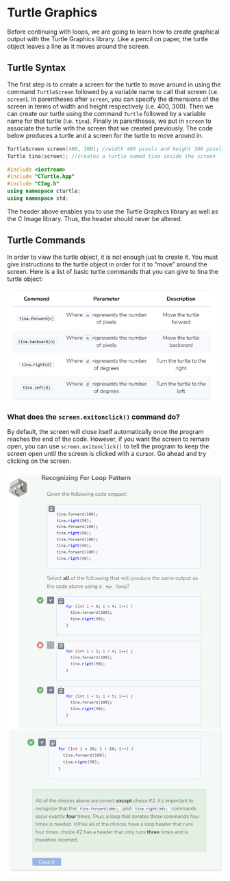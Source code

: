 # Turtle Graphics

Before continuing with loops, we are going to learn how to create graphical output with the Turtle Graphics library. Like a pencil on paper, the turtle object leaves a line as it moves around the screen.

## Turtle Syntax

The first step is to create a screen for the turtle to move around in using the command `TurtleScreen` followed by a variable name to call that screen (i.e. `screen`). In parentheses after `screen`, you can specify the dimensions of the screen in terms of width and height respectively (i.e. 400, 300). Then we can create our turtle using the command `Turtle` followed by a variable name for that turtle (i.e. `tina`). Finally in parentheses, we put in `screen` to associate the turtle with the screen that we created previously. The code below produces a turtle and a screen for the turtle to move around in.

```cpp
TurtleScreen screen(400, 300); //width 400 pixels and height 300 pixels
Turtle tina(screen); //creates a turtle named tina inside the screen
```

```cpp
#include <iostream>
#include "CTurtle.hpp"
#include "CImg.h"
using namespace cturtle;
using namespace std;
```
The header above enables you to use the Turtle Graphics library as well as the C Image library. Thus, the header should never be altered.

## Turtle Commands
In order to view the turtle object, it is not enough just to create it. You must give instructions to the turtle object in order for it to “move” around the screen. Here is a list of basic turtle commands that you can give to tina the turtle object:

![Turtle Commands](_assets/turtleCommand.png)

### What does the `screen.exitonclick()` command do?
By default, the screen will close itself automatically once the program reaches the end of the code. However, if you want the screen to remain open, you can use `screen.exitonclick()` to tell the program to keep the screen open until the screen is clicked with a cursor. Go ahead and try clicking on the screen.

![Question 2-1](_assets/Q2-1.png)
![Question 2-2](_assets/Q2-2.png)
